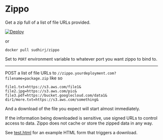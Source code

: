
# Zippo
Get a zip full of a list of file URLs provided. 

[![Deploy](https://www.herokucdn.com/deploy/button.svg)](https://heroku.com/deploy)

or

```
docker pull sudhirj/zippo
```
Set to `PORT` environment variable to whatever port you want zippo to bind to.

---

POST a list of file URLs to `//zippo.yourdeployment.com?filename=package.zip` like so
```
file1.txt=https://s3.aws.com/file1&
file2.jpg=https://s3.aws.com/pic&
file3.pdf=https://bucket.googlecloud.com/data1&
dir1/more.txt=https://s3.aws.com/something&
```
And a download of the file you expect will start almost immediately.

If the information being downloaded is sensitive, use signed URLs to control access to data. Zippo does not cache or store the zipped data in any way. 

See [test.html](https://github.com/sudhirj/zippo/blob/master/test.html) for an example HTML form that triggers a download. 


